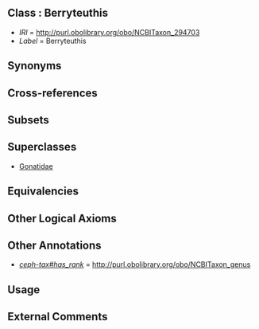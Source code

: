 
## Class : Berryteuthis

 * *IRI* = http://purl.obolibrary.org/obo/NCBITaxon_294703
 * *Label* = Berryteuthis

## Synonyms


## Cross-references


## Subsets


## Superclasses

 * [Gonatidae](../../NCBITaxon/10/NCBITaxon_61710.md)

## Equivalencies


## Other Logical Axioms


## Other Annotations

 * *[ceph-tax#has_rank](../../ceph-tax#has/nk/ceph-tax#has_rank.md)* = http://purl.obolibrary.org/obo/NCBITaxon_genus

## Usage


## External Comments


